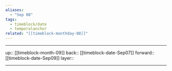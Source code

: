 ```yaml
---
aliases:
  - "Sep 08"
tags:
  - timeblock/date
  - temporalanchor
related: "[[timeblock-monthday-08]]"
---
```




***

up:: [[timeblock-month-09]]
back:: [[timeblock-date-Sep07]]
forward:: [[timeblock-date-Sep09]]
layer:: 

***
